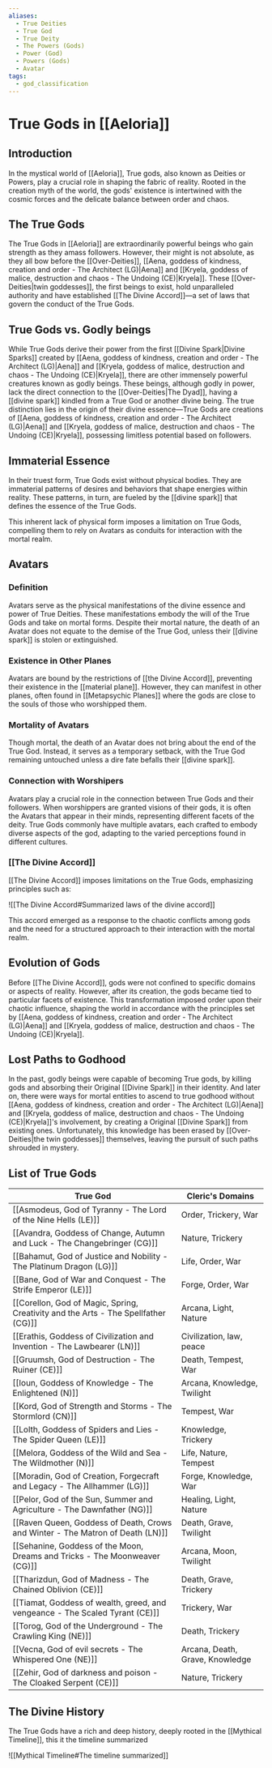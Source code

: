 ```yaml
---
aliases:
  - True Deities
  - True God
  - True Deity
  - The Powers (Gods)
  - Power (God)
  - Powers (Gods)
  - Avatar
tags:
  - god_classification
---
```

# True Gods in [[Aeloria]]

## Introduction
In the mystical world of [[Aeloria]], True gods, also known as Deities or Powers, play a crucial role in shaping the fabric of reality. Rooted in the creation myth of the world, the gods' existence is intertwined with the cosmic forces and the delicate balance between order and chaos.

## The True Gods
The True Gods in [[Aeloria]] are extraordinarily powerful beings who gain strength as they amass followers. However, their might is not absolute, as they all bow before the [[Over-Deities]], [[Aena, goddess of kindness, creation and order - The Architect (LG)|Aena]] and [[Kryela, goddess of malice, destruction and chaos - The Undoing (CE)|Kryela]]. These [[Over-Deities|twin goddesses]], the first beings to exist, hold unparalleled authority and have established [[The Divine Accord]]—a set of laws that govern the conduct of the True Gods.

## True Gods vs. Godly beings
While True Gods derive their power from the first [[Divine Spark|Divine Sparks]] created by [[Aena, goddess of kindness, creation and order - The Architect (LG)|Aena]] and [[Kryela, goddess of malice, destruction and chaos - The Undoing (CE)|Kryela]], there are other immensely powerful creatures known as godly beings. These beings, although godly in power, lack the direct connection to the [[Over-Deities|The Dyad]], having a [[divine spark]] kindled from a True God or another divine being. The true distinction lies in the origin of their divine essence—True Gods are creations of [[Aena, goddess of kindness, creation and order - The Architect (LG)|Aena]] and [[Kryela, goddess of malice, destruction and chaos - The Undoing (CE)|Kryela]], possessing limitless potential based on followers.

## Immaterial Essence

In their truest form, True Gods exist without physical bodies. They are immaterial patterns of desires and behaviors that shape energies within reality. These patterns, in turn, are fueled by the [[divine spark]] that defines the essence of the True Gods.

This inherent lack of physical form imposes a limitation on True Gods, compelling them to rely on Avatars as conduits for interaction with the mortal realm.

## Avatars

### Definition

Avatars serve as the physical manifestations of the divine essence and power of True Deities. These manifestations embody the will of the True Gods and take on mortal forms. Despite their mortal nature, the death of an Avatar does not equate to the demise of the True God, unless their [[divine spark]] is stolen or extinguished.

### Existence in Other Planes

Avatars are bound by the restrictions of [[the Divine Accord]], preventing their existence in the [[material plane]]. However, they can manifest in other planes, often found in [[Metapsychic Planes]] where the gods are close to the souls of those who worshipped them.

### Mortality of Avatars

Though mortal, the death of an Avatar does not bring about the end of the True God. Instead, it serves as a temporary setback, with the True God remaining untouched unless a dire fate befalls their [[divine spark]].

### Connection with Worshipers

Avatars play a crucial role in the connection between True Gods and their followers. When worshippers are granted visions of their gods, it is often the Avatars that appear in their minds, representing different facets of the deity. True Gods commonly have multiple avatars, each crafted to embody diverse aspects of the god, adapting to the varied perceptions found in different cultures.

### [[The Divine Accord]]
[[The Divine Accord]] imposes limitations on the True Gods, emphasizing principles such as:

![[The Divine Accord#Summarized laws of the divine accord]]

This accord emerged as a response to the chaotic conflicts among gods and the need for a structured approach to their interaction with the mortal realm.

## Evolution of Gods
Before [[The Divine Accord]], gods were not confined to specific domains or aspects of reality. However, after its creation, the gods became tied to particular facets of existence. This transformation imposed order upon their chaotic influence, shaping the world in accordance with the principles set by [[Aena, goddess of kindness, creation and order - The Architect (LG)|Aena]] and [[Kryela, goddess of malice, destruction and chaos - The Undoing (CE)|Kryela]].

## Lost Paths to Godhood
In the past, godly beings were capable of becoming True gods, by killing gods and absorbing their Original [[Divine Spark]] in their identity. And later on, there were ways for mortal entities to ascend to true godhood without [[Aena, goddess of kindness, creation and order - The Architect (LG)|Aena]] and [[Kryela, goddess of malice, destruction and chaos - The Undoing (CE)|Kryela]]'s involvement, by creating a Original [[Divine Spark]] from existing ones. Unfortunately, this knowledge has been erased by [[Over-Deities|the twin goddesses]] themselves, leaving the pursuit of such paths shrouded in mystery.

## List of True Gods

| True God                                                                           | Cleric's Domains                |
| ---------------------------------------------------------------------------------- | ------------------------------- |
| [[Asmodeus, God of Tyranny - The Lord of the Nine Hells (LE)]]                     | Order, Trickery, War            |
| [[Avandra, Goddess of Change, Autumn and Luck - The Changebringer (CG)]]           | Nature, Trickery                |
| [[Bahamut, God  of Justice and Nobility - The Platinum Dragon (LG)]]               | Life, Order, War                |
| [[Bane, God of War and Conquest - The Strife Emperor (LE)]]                        | Forge, Order, War               |
| [[Corellon, God of Magic, Spring, Creativity and the Arts - The Spellfather (CG)]] | Arcana, Light, Nature           |
| [[Erathis, Goddess of Civilization and Invention - The Lawbearer (LN)]]            | Civilization, law, peace        |
| [[Gruumsh, God of Destruction - The Ruiner (CE)]]                                  | Death, Tempest, War             |
| [[Ioun, Goddess of Knowledge - The Enlightened (N)]]                               | Arcana, Knowledge, Twilight     |
| [[Kord, God of Strength and Storms - The Stormlord (CN)]]                          | Tempest, War                    |
| [[Lolth, Goddess of Spiders and Lies - The Spider Queen (LE)]]                     | Knowledge, Trickery             |
| [[Melora, Goddess of the Wild and Sea - The Wildmother (N)]]                       | Life, Nature, Tempest           |
| [[Moradin, God of Creation, Forgecraft and Legacy - The Allhammer (LG)]]           | Forge, Knowledge, War           |
| [[Pelor, God of the Sun, Summer and Agriculture - The Dawnfather (NG)]]            | Healing, Light, Nature          |
| [[Raven Queen, Goddess of Death, Crows and Winter - The Matron of Death (LN)]]     | Death, Grave, Twilight          |
| [[Sehanine, Goddess of the Moon, Dreams and Tricks - The Moonweaver (CG)]]                            | Arcana, Moon, Twilight          |
| [[Tharizdun, God of Madness - The Chained Oblivion (CE)]]                          | Death, Grave, Trickery          |
| [[Tiamat, Goddess of wealth, greed, and vengeance - The Scaled Tyrant (CE)]]       | Trickery, War                   |
| [[Torog, God of the Underground - The Crawling King (NE)]]                         | Death, Trickery                 |
| [[Vecna, God of evil secrets - The Whispered One (NE)]]                            | Arcana, Death, Grave, Knowledge |
| [[Zehir, God of darkness and poison - The Cloaked Serpent (CE)]]                   | Nature, Trickery                |
## The Divine History
The True Gods have a rich and deep history, deeply rooted in the [[Mythical Timeline]], this it the timeline summarized

![[Mythical Timeline#The timeline summarized]]